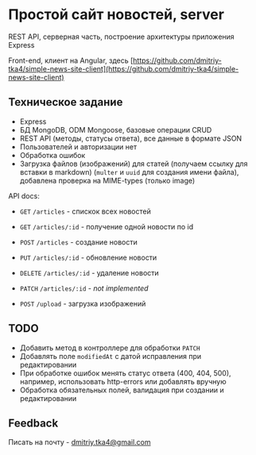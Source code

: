 # Простой сайт новостей, server

REST API, серверная часть, построение архитектуры приложения Express

Front-end, клиент на Angular, здесь [https://github.com/dmitriy-tka4/simple-news-site-client](https://github.com/dmitriy-tka4/simple-news-site-client)

## Техническое задание

* Express
* БД MongoDB, ODM Mongoose, базовые операции CRUD
* REST API (методы, статусы ответа), все данные в формате JSON
* Пользователей и авторизации нет
* Обработка ошибок
* Загрузка файлов (изображений) для статей (получаем ссылку для вставки в markdown) (`multer` и `uuid` для создания имени файла), добавлена проверка на MIME-types (только image)

API docs:

* `GET` `/articles` - спискок всех новостей
* `GET` `/articles/:id` - получение одной новости по id
* `POST` `/articles` - создание новости
* `PUT` `/articles/:id` - обновление новости
* `DELETE` `/articles/:id` - удаление новости
* `PATCH` `/articles/:id` - *not implemented*

* `POST` `/upload` - загрузка изображений

## TODO

* Добавить метод в контроллере для обработки `PATCH`
* Добавлять поле `modifiedAt` с датой исправления при редактировании
* При обработке ошибок менять статус ответа (400, 404, 500), например, использовать http-errors или добавлять вручную
* Обработка обязательных полей, валидация при создании и редактировании

## Feedback

Писать на почту - dmitriy.tka4@gmail.com
